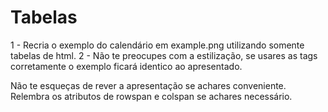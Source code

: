 # Tabelas

1 - Recria o exemplo do calendário em example.png utilizando somente tabelas de html.
2 - Não te preocupes com a estilização, se usares as tags corretamente o exemplo ficará identico ao apresentado.

Não te esqueças de rever a apresentação se achares conveniente. Relembra os atributos de rowspan e colspan se achares necessário.
